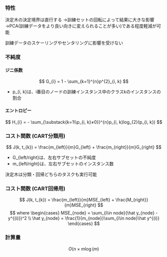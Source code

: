 ### 特性
決定木の決定境界は直行する
→訓練セットの回転によって結果に大きな影響
→PCA(訓練データをより良い向きに変えられることが多い)である程度軽減が可能

訓練データのスケーリングやセンタリングに影響を受けない

### 不純度
#### ジニ係数
$$
G_{i} = 1 - \sum_{k=1}^{n}p^{2}_{i, k}
$$
- p_{i, k}は、i番目のノードの訓練インスタンス中のクラスkのインスタンスの割合

#### エントロピー
$$
H_{i} = - \sum_{\substack{k=1\\p_{i, k}≠0}}^{n}p_{i, k}log_{2}(p_{i, k})
$$

### コスト関数 (CART分類用)
$$
J(k, t_{k}) = \frac{m_{left}}{m}G_{left} + \frac{m_{right}}{m}G_{right}
$$
- G_{left/right}は、左右サブセットの不純度
- m_{left/right}は、左右サブセットのインスタンス数

決定木は分類・回帰どちらのタスクも実行可能

### コスト関数 (CART回帰用)
$$
J(k, t_{k}) = \frac{m_{left}}{m}MSE_{left} + \frac{M_{right}}{m}MSE_{right}
$$
$$
where 
\begin{cases}
	MSE_{node} = \sum_{i\in node}(\hat y_{node} - y^{(i)})^2 \\ 
	\hat y_{node} = \frac{1}{m_{node}}\sum_{i\in node}\hat y^{(i)}
\end{cases}
$$


### 計算量
$$O(n \times m\log (m)$$